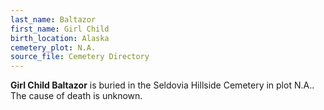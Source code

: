 ```yaml
---
last_name: Baltazor
first_name: Girl Child
birth_location: Alaska
cemetery_plot: N.A.
source_file: Cemetery Directory
---
```

**Girl Child   Baltazor** is buried in the Seldovia Hillside Cemetery in plot N.A..  The cause of death is unknown.




